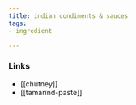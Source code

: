 ```yaml
---
title: indian condiments & sauces
tags:
- ingredient

---
```



### Links

* [[chutney]]
* [[tamarind-paste]]
